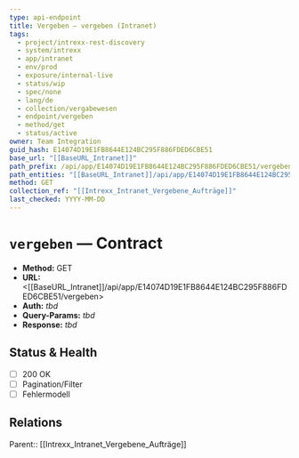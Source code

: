 ```yaml
---
type: api-endpoint
title: Vergeben — vergeben (Intranet)
tags:
  - project/intrexx-rest-discovery
  - system/intrexx
  - app/intranet
  - env/prod
  - exposure/internal-live
  - status/wip
  - spec/none
  - lang/de
  - collection/vergabewesen
  - endpoint/vergeben
  - method/get
  - status/active
owner: Team Integration
guid_hash: E14074D19E1FB8644E124BC295F886FDED6CBE51
base_url: "[[BaseURL_Intranet]]"
path_prefix: /api/app/E14074D19E1FB8644E124BC295F886FDED6CBE51/vergeben$4
path_entities: "[[BaseURL_Intranet]]/api/app/E14074D19E1FB8644E124BC295F886FDED6CBE51/vergeben"
method: GET
collection_ref: "[[Intrexx_Intranet_Vergebene_Aufträge]]"
last_checked: YYYY-MM-DD
---
```


# `vergeben` — Contract
- **Method:** GET  
- **URL:** <[[BaseURL_Intranet]]/api/app/E14074D19E1FB8644E124BC295F886FDED6CBE51/vergeben>  
- **Auth:** _tbd_  
- **Query-Params:** _tbd_  
- **Response:** _tbd_

## Status & Health
- [ ] 200 OK
- [ ] Pagination/Filter
- [ ] Fehlermodell

## Relations
Parent:: [[Intrexx_Intranet_Vergebene_Aufträge]]
